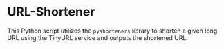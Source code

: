 # URL-Shortener
This Python script utilizes the `pyshorteners` library to shorten a given long URL using the TinyURL service and outputs the shortened URL.
